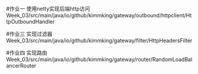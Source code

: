 #作业一 使用netty实现后端http访问
    Week_03/src/main/java/io/github/kimmking/gateway/outbound/httpclient/HttpOutboundHandler

#作业三 实现过滤器
    Week_03/src/main/java/io/github/kimmking/gateway/filter/HttpHeadersFilter

#作业四 实现路由
    Week_03/src/main/java/io/github/kimmking/gateway/router/RandomLoadBalancerRouter